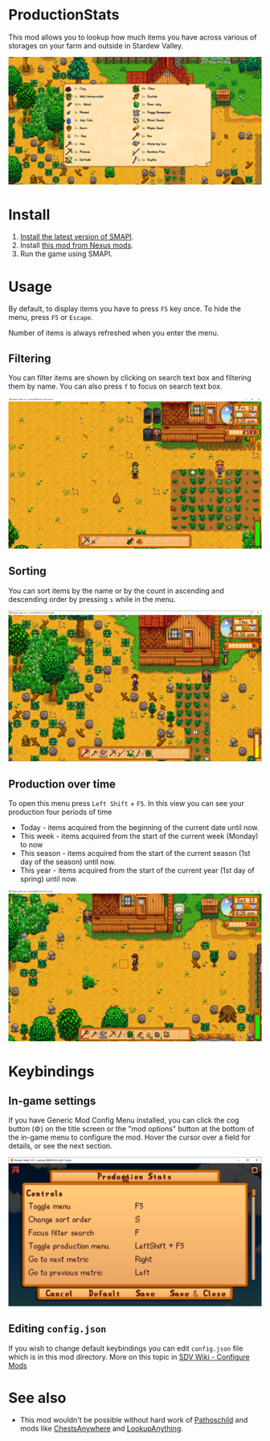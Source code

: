 ﻿# ProductionStats

This mod allows you to lookup how much items you have across various of storages on your farm and outside in Stardew Valley.

![In game display](/imgs/display-in-game.png)

# Install

1. [Install the latest version of SMAPI](https://smapi.io/).
2. Install [this mod from Nexus mods](https://www.nexusmods.com/stardewvalley/mods/21270).
3. Run the game using SMAPI.

# Usage

By default, to display items you have to press `F5` key once. To hide the menu, press `F5` or `Escape`.

Number of items is always refreshed when you enter the menu.

## Filtering

You can filter items are shown by clicking on search text box and filtering them by name. You can also press `f` to focus on search text box.

![Filtering](/imgs/filtering.gif)

## Sorting

You can sort items by the name or by the count in ascending and descending order by pressing `s` while in the menu.

![Sorting](/imgs/sorting.gif)

## Production over time

To open this menu press `Left Shift` + `F5`. In this view you can see your production four periods of time

- Today - items acquired from the beginning of the current date until now.
- This week - items acquired from the start of the current week (Monday) to now
- This season - items acquired from the start of the current season (1st day of the season) until now.
- This year - items acquired from the start of the current year (1st day of spring) until now.

![Production over time](/imgs/production-over-item.gif)

# Keybindings

## In-game settings
If you have Generic Mod Config Menu installed, you can click the cog button (⚙) on the title screen or the "mod options" button at the bottom of the in-game menu to configure the mod. Hover the cursor over a field for details, or see the next section.

![In-game settings](/imgs/in-game-config2.png)

## Editing `config.json`
If you wish to change default keybindings you can edit `config.json` file which is in this mod directory. More on this topic in [SDV Wiki - Configure Mods](https://stardewvalleywiki.com/Modding:Player_Guide/Getting_Started#Configure_mods) 

# See also

- This mod wouldn't be possible without hard work of [Pathoschild](https://github.com/Pathoschild) and mods like [ChestsAnywhere](https://github.com/Pathoschild/StardewMods/tree/develop/ChestsAnywhere) and [LookupAnything](https://github.com/Pathoschild/StardewMods/tree/develop/LookupAnything).

